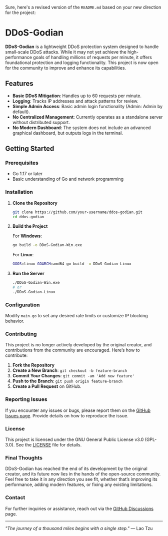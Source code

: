 Sure, here's a revised version of the `README.md` based on your new direction for the project:


# DDoS-Godian

**DDoS-Godian** is a lightweight DDoS protection system designed to handle small-scale DDoS attacks. While it may not yet achieve the high-performance goals of handling millions of requests per minute, it offers foundational protection and logging functionality. This project is now open for the community to improve and enhance its capabilities.

## Features

- **Basic DDoS Mitigation**: Handles up to 60 requests per minute.
- **Logging**: Tracks IP addresses and attack patterns for review.
- **Simple Admin Access**: Basic admin login functionality (Admin: Admin by default).
- **No Centralized Management**: Currently operates as a standalone server without distributed support.
- **No Modern Dashboard**: The system does not include an advanced graphical dashboard, but outputs logs in the terminal.

## Getting Started

### Prerequisites

- Go 1.17 or later
- Basic understanding of Go and network programming

### Installation

1. **Clone the Repository**

   ```bash
   git clone https://github.com/your-username/ddos-godian.git
   cd ddos-godian
   ```

2. **Build the Project**

   For **Windows**:
   ```bash
   go build -o DDoS-Godian-Win.exe
   ```

   For **Linux**:
   ```bash
   GOOS=linux GOARCH=amd64 go build -o DDoS-Godian-Linux
   ```

3. **Run the Server**

   ```bash
   ./DDoS-Godian-Win.exe
   # or
   ./DDoS-Godian-Linux
   ```

### Configuration

Modify `main.go` to set any desired rate limits or customize IP blocking behavior.

### Contributing

This project is no longer actively developed by the original creator, and contributions from the community are encouraged. Here’s how to contribute:

1. **Fork the Repository**
2. **Create a New Branch**: `git checkout -b feature-branch`
3. **Commit Your Changes**: `git commit -am 'Add new feature'`
4. **Push to the Branch**: `git push origin feature-branch`
5. **Create a Pull Request** on GitHub.

### Reporting Issues

If you encounter any issues or bugs, please report them on the [GitHub Issues page](https://github.com/your-username/ddos-godian/issues). Provide details on how to reproduce the issue.

### License

This project is licensed under the GNU General Public License v3.0 (GPL-3.0). See the [LICENSE](LICENSE) file for details.

### Final Thoughts

DDoS-Godian has reached the end of its development by the original creator, and its future now lies in the hands of the open-source community. Feel free to take it in any direction you see fit, whether that’s improving its performance, adding modern features, or fixing any existing limitations.

### Contact

For further inquiries or assistance, reach out via the [GitHub Discussions](https://github.com/your-username/ddos-godian/discussions) page.

---

*"The journey of a thousand miles begins with a single step."* — Lao Tzu
```
